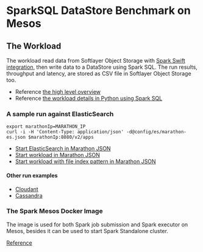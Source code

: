 # SparkSQL DataStore Benchmark on Mesos

## The Workload

The workload read data from Softlayer Object Storage with [Spark Swift integration](https://github.com/SparkTC/stocator), then write data to a DataStore using Spark SQL. The run results, throughput and latency, are stored as CSV file in Softlayer Object Storage too.

* Reference [the high level overview](docs/SparkSQL_Workload.pdf)
* Reference [the workload details in Python using Spark SQL](python/workload.py)

### A sample run against ElasticSearch

	export marathonIp=MARATHON_IP
	curl -i -H 'Content-Type: application/json' -d@config/es/marathon-es.json $marathonIp:8080/v2/apps

* [Start ElasticSearch in Marathon JSON](config/es/es.json)
* [Start workload in Marathon JSON](config/es/marathon-es.json)
* [Start workload with file index pattern in Marathon JSON](config/es/marathon-es-index.json)

#### Other run examples

* [Cloudant](config/cloudant)
* [Cassandra](config/cassandra)

### The Spark Mesos Docker Image 

The image is used for both Spark job submission and Spark executor on Mesos, besides it can be used to start Spark Standalone cluster. 

[Reference](config/spark-cluster/README.md)
